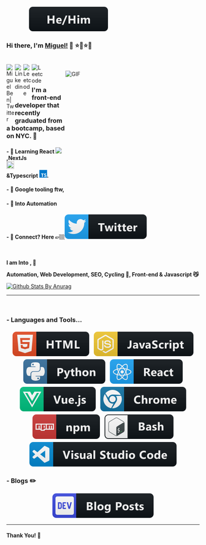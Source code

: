 
<!--
**migben/migben** is a ✨ _special_ ✨ repository because its `README.md` (this file) appears on your GitHub profile.

Here are some ideas to get you started:

- 🔭 I’m currently working on ...
- 🌱 I’m currently learning ...
- 👯 I’m looking to collaborate on ...
- 🤔 I’m looking for help with ...
- 💬 Ask me about ...
- 📫 How to reach me: ...
- 😄 Pronouns: ...
- ⚡ Fun fact: ...
-->
               ![](https://github.com/MikeCodesDotNET/ColoredBadges/raw/master/svg/pronouns/hehim.svg?sanitize=true)
### Hi there, I'm [Miguel!](https://www.miguelben.dev) 👋 ⭐🎉⭐🎉  


<br/>
<a href="https://twitter.com/SutzakuX">
  <img align="left" alt="Miguel Ben| Twitter" width="22px" src="https://cdn.jsdelivr.net/npm/simple-icons@v3/icons/twitter.svg" />
</a>
<a href="https://www.linkedin.com/in/miguelben/">
  <img align="left" alt="Linkedin" width="22px" src="https://cdn.jsdelivr.net/npm/simple-icons@v3/icons/linkedin.svg" />
</a>
<a href="https://leetcode.com/migben/">
  <img align="left" alt="Leetcode" width="22px" src="https://cdn.jsdelivr.net/npm/simple-icons@v3/icons/leetcode.svg" />
</a>
<a href="https://dev.to/migben">
  <img align="left" alt="Leetcode" width="30px" src="https://cdn.worldvectorlogo.com/logos/devto.svg" />
</a>

<br />

<img align="right" height="270px" width="350px" alt="GIF" src="https://media0.giphy.com/media/du3J3cXyzhj75IOgvA/giphy.gif?cid=ecf05e47345b8db67ffc5ae993159c8eacb95ef4efad754a&rid=giphy.gif" />
<br />

### I'm a front-end developer that recently graduated from a bootcamp, based on NYC. :statue_of_liberty: 


#### - 🐲 Learning React  <code><img height="20" src="https://avatars2.githubusercontent.com/u/39895671?s=400&v=4"></code>,NextJs <code> <img height="20" width="20" src="https://banner2.cleanpng.com/20180718/cbh/kisspng-vue-js-javascript-library-angularjs-react-vue-js-5b4ebe1bc45884.1915769815318871318042.jpg"> </code> &Typescript <code><img height="20" src="https://raw.githubusercontent.com/github/explore/80688e429a7d4ef2fca1e82350fe8e3517d3494d/topics/typescript/typescript.png"></code>.




#### - 🔭 Google tooling ftw, 

#### - :robot: Into Automation
#### - 💬 Connect? Here 👉🏼[<img src="https://github.com/MikeCodesDotNET/ColoredBadges/raw/master/svg/social/twitter.svg?sanitize=true" >](https://twitter.com/SutzakuX/)


<br />


**I am Into , 🙏**

**Automation, Web Development, SEO, Cycling :bicyclist:, Front-end & Javascript 😼**
<br />


[![Github Stats By Anurag](https://github-readme-stats.vercel.app/api?username=migben&show_icons=true&title_color=fff&icon_color=79ff97&text_color=9f9f9f&bg_color=151515)](https://github.com/anuraghazra/github-readme-stats)

*************

<br />

### - Languages and Tools...

<p align="center">

<!-- For more icons please follow  https://github.com/MikeCodesDotNET/ColoredBadges -->

  <img src="https://github.com/MikeCodesDotNET/ColoredBadges/raw/master/svg/dev/languages/html.svg?sanitize=true" alt="html" style="vertical-align:top; margin:4px">    
  <img src="https://github.com/MikeCodesDotNET/ColoredBadges/raw/master/svg/dev/languages/js.svg?sanitize=true" alt="js" style="vertical-align:top; margin:4px">
  <img src="https://github.com/MikeCodesDotNET/ColoredBadges/raw/master/svg/dev/languages/python.svg?sanitize=true" alt="python" style="vertical-align:top; margin:4px">
  <img src="https://github.com/MikeCodesDotNET/ColoredBadges/raw/master/svg/dev/frameworks/react.svg?sanitize=true" alt="react" style="vertical-align:top; margin:4px">
  <img src="https://github.com/MikeCodesDotNET/ColoredBadges/raw/master/svg/dev/frameworks/vue.svg?sanitize=true" alt="vue" style="vertical-align:top; margin:4px">
  <img src="https://github.com/MikeCodesDotNET/ColoredBadges/raw/master/svg/dev/misc/chrome.svg?sanitize=true" alt="chrome" style="vertical-align:top; margin:4px">
  <img src="https://github.com/MikeCodesDotNET/ColoredBadges/raw/master/svg/dev/services/npm.svg?sanitize=true" alt="npm" style="vertical-align:top; margin:4px">
  <img src="https://github.com/MikeCodesDotNET/ColoredBadges/raw/master/svg/dev/tools/bash.svg?sanitize=true" alt="bash" style="vertical-align:top; margin:4px">
  <img src="https://github.com/MikeCodesDotNET/ColoredBadges/raw/master/svg/dev/tools/visualstudio_code.svg?sanitize=true" alt="vscode" style="vertical-align:top; margin:4px">

</p>

### - Blogs ✏️

<p align="center">
  <a href="https://dev.to/migben">
    <img src="https://github.com/MikeCodesDotNET/ColoredBadges/raw/master/svg/blogs/devto.svg?sanitize=true"> 
  </a>
</p>


***********************************

#### Thank You! 👋




  

